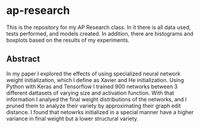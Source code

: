 # ap-research

This is the repository for my AP Research class. In it there is all data used, tests performed, and models created. In addition, there are histograms and boxplots based on the results of my experiments.

## Abstract

In my paper I explored the effects of using specialized neural network weight initialization, which I define as Xavier and He initialization. Using Python with Keras and Tensorflow I trained 900 networks between 3 different dattasets of varying size and activation function. With that information I analyed the final weight distributions of the networks, and I pruned them to analyze their variety by approximating their graph edit distance. I found that netowrks initialized in a special manner have a higher variance in final weight but a lower structural variety. 
